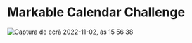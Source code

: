# Markable Calendar Challenge 
![Captura de ecrã 2022-11-02, às 15 56 38](https://user-images.githubusercontent.com/30510167/199523592-ebfb3f0e-b1ec-4986-9292-40a1674335bc.png)
